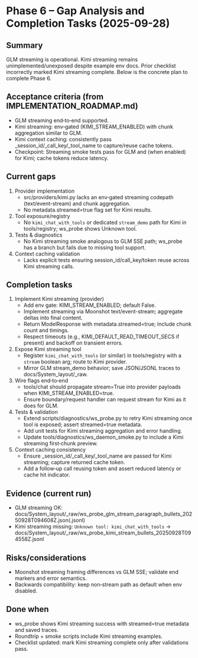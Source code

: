# Phase 6 – Gap Analysis and Completion Tasks (2025-09-28)

## Summary
GLM streaming is operational. Kimi streaming remains unimplemented/unexposed despite example env docs. Prior checklist incorrectly marked Kimi streaming complete. Below is the concrete plan to complete Phase 6.

## Acceptance criteria (from IMPLEMENTATION_ROADMAP.md)
- GLM streaming end‑to‑end supported.
- Kimi streaming: env‑gated (KIMI_STREAM_ENABLED) with chunk aggregation similar to GLM.
- Kimi context caching: consistently pass _session_id/_call_key/_tool_name to capture/reuse cache tokens.
- Checkpoint: Streaming smoke tests pass for GLM and (when enabled) for Kimi; cache tokens reduce latency.

## Current gaps
1) Provider implementation
   - src/providers/kimi.py lacks an env‑gated streaming codepath (text/event-stream) and chunk aggregation.
   - No metadata.streamed=true flag set for Kimi results.
2) Tool exposure/registry
   - No `kimi_chat_with_tools` or dedicated `stream_demo` path for Kimi in tools/registry; ws_probe shows Unknown tool.
3) Tests & diagnostics
   - No Kimi streaming smoke analogous to GLM SSE path; ws_probe has a branch but fails due to missing tool support.
4) Context caching validation
   - Lacks explicit tests ensuring session_id/call_key/token reuse across Kimi streaming calls.

## Completion tasks
1) Implement Kimi streaming (provider)
   - Add env gate: KIMI_STREAM_ENABLED; default False.
   - Implement streaming via Moonshot text/event-stream; aggregate deltas into final content.
   - Return ModelResponse with metadata.streamed=true; include chunk count and timings.
   - Respect timeouts (e.g., KIMI_DEFAULT_READ_TIMEOUT_SECS if present) and backoff on transient errors.
2) Expose Kimi streaming tool
   - Register `kimi_chat_with_tools` (or similar) in tools/registry with a `stream` boolean arg; route to Kimi provider.
   - Mirror GLM stream_demo behavior; save JSON/JSONL traces to docs/System_layout/_raw.
3) Wire flags end‑to‑end
   - tools/chat should propagate stream=True into provider payloads when KIMI_STREAM_ENABLED=true.
   - Ensure boundary/request handler can request stream for Kimi as it does for GLM.
4) Tests & validation
   - Extend scripts/diagnostics/ws_probe.py to retry Kimi streaming once tool is exposed; assert streamed=true metadata.
   - Add unit tests for Kimi streaming aggregation and error handling.
   - Update tools/diagnostics/ws_daemon_smoke.py to include a Kimi streaming first‑chunk preview.
5) Context caching consistency
   - Ensure _session_id/_call_key/_tool_name are passed for Kimi streaming; capture returned cache token.
   - Add a follow‑up call reusing token and assert reduced latency or cache hit indicator.

## Evidence (current run)
- GLM streaming OK: docs/System_layout/_raw/ws_probe_glm_stream_paragraph_bullets_20250928T094608Z.json(.jsonl)
- Kimi streaming missing: `Unknown tool: kimi_chat_with_tools` → docs/System_layout/_raw/ws_probe_kimi_stream_bullets_20250928T094558Z.jsonl

## Risks/considerations
- Moonshot streaming framing differences vs GLM SSE; validate end markers and error semantics.
- Backwards compatibility: keep non‑stream path as default when env disabled.

## Done when
- ws_probe shows Kimi streaming success with streamed=true metadata and saved traces.
- Roundtrip + smoke scripts include Kimi streaming examples.
- Checklist updated: mark Kimi streaming complete only after validations pass.

